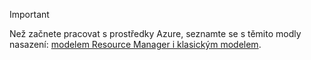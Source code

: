 > [!IMPORTANT]
> Než začnete pracovat s prostředky Azure, seznamte se s těmito modly nasazení: [modelem Resource Manager i klasickým modelem](../articles/azure-resource-manager/resource-manager-deployment-model.md).


<!--HONumber=Jan17_HO1-->


